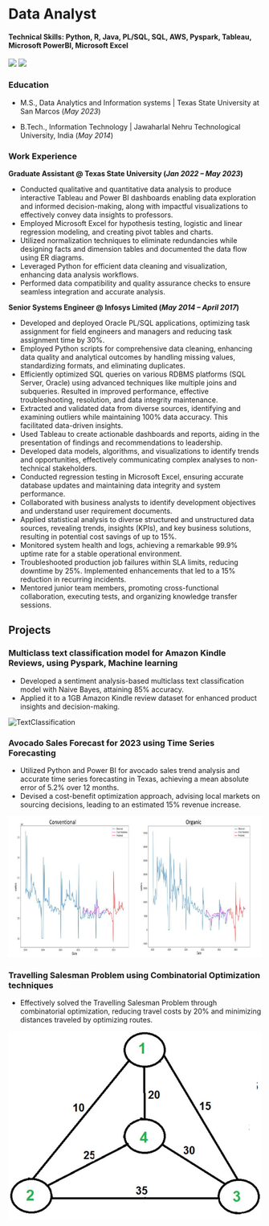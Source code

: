 # Data Analyst
#### Technical Skills: Python, R, Java, PL/SQL, SQL, AWS, Pyspark, Tableau, Microsoft PowerBI, Microsoft Excel

<a href="https://www.linkedin.com/in/hemalalithakothapalli/">
<img src="https://img.shields.io/badge/Linkedin-0077B5?style=flat-square&logo=Linkedin&logoColor=ffffff"></a>
<a href="https://github.com/HemaLalithaK/">
<img src="https://img.shields.io/badge/Github-211F1F?style=flat-square&logo=GitHub&logoColor=ffffff"></a>

### Education
- M.S., Data Analytics and Information systems | Texas State University at San Marcos (_May 2023_)
                 		
- B.Tech., Information Technology	             | Jawaharlal Nehru Technological University, India (_May 2014_)	 			        		


### Work Experience
**Graduate Assistant @ Texas State University (_Jan 2022 – May 2023_)**
- Conducted qualitative and quantitative data analysis to produce interactive Tableau and Power BI dashboards enabling data exploration and informed decision-making, along with impactful visualizations to effectively convey data insights to professors.
- Employed Microsoft Excel for hypothesis testing, logistic and linear regression modeling, and creating pivot tables and charts.
- Utilized normalization techniques to eliminate redundancies while designing facts and dimension tables and documented the data flow using ER diagrams.
- Leveraged Python for efficient data cleaning and visualization, enhancing data analysis workflows.
- Performed data compatibility and quality assurance checks to ensure seamless integration and accurate analysis.

**Senior Systems Engineer @ Infosys Limited (_May 2014 – April 2017_)**
- Developed and deployed Oracle PL/SQL applications, optimizing task assignment for field engineers and managers and reducing task assignment time by 30%.
- Employed Python scripts for comprehensive data cleaning, enhancing data quality and analytical outcomes by handling missing values, standardizing formats, and eliminating duplicates.
- Efficiently optimized SQL queries on various RDBMS platforms (SQL Server, Oracle) using advanced techniques like multiple joins and subqueries. Resulted in improved performance, effective troubleshooting, resolution, and data integrity maintenance.
- Extracted and validated data from diverse sources, identifying and examining outliers while maintaining 100% data accuracy. This facilitated data-driven insights.
- Used Tableau to create actionable dashboards and reports, aiding in the presentation of findings and recommendations to leadership.
- Developed data models, algorithms, and visualizations to identify trends and opportunities, effectively communicating complex analyses to non-technical stakeholders.
- Conducted regression testing in Microsoft Excel, ensuring accurate database updates and maintaining data integrity and system performance.
- Collaborated with business analysts to identify development objectives and understand user requirement documents.
- Applied statistical analysis to diverse structured and unstructured data sources, revealing trends, insights (KPIs), and key business solutions, resulting in potential cost savings of up to 15%.
- Monitored system health and logs, achieving a remarkable 99.9% uptime rate for a stable operational environment.
- Troubleshooted production job failures within SLA limits, reducing downtime by 25%. Implemented enhancements that led to a 15% reduction in recurring incidents.
- Mentored junior team members, promoting cross-functional collaboration, executing tests, and organizing knowledge transfer sessions.


## Projects
### Multiclass text classification model for Amazon Kindle Reviews, using Pyspark, Machine learning
- Developed a sentiment analysis-based multiclass text classification model with Naive Bayes, attaining 85% accuracy. 
- Applied it to a 1GB Amazon Kindle review dataset for enhanced product insights and decision-making.

![TextClassification](https://raw.githubusercontent.com/HemaLalithaK/portfolio/assets/img/Amazon_Reviews.jpg)


### Avocado Sales Forecast for 2023 using Time Series Forecasting
- Utilized Python and Power BI for avocado sales trend analysis and accurate time series forecasting in Texas, achieving a mean absolute error of 5.2% over 12 months.
- Devised a cost-benefit optimization approach, advising local markets on sourcing decisions, leading to an estimated 15% revenue increase.

![AvocadoSales](https://raw.githubusercontent.com/HemaLalithaK/portfolio/main/assets/img/avocado_sales.jpg)


### Travelling Salesman Problem using Combinatorial Optimization techniques
- Effectively solved the Travelling Salesman Problem through combinatorial optimization, reducing travel costs by 20% and minimizing distances traveled by optimizing routes.

![TravellingSalesMan](https://raw.githubusercontent.com/HemaLalithaK/portfolio/main/assets/img/travelling.jpg)



